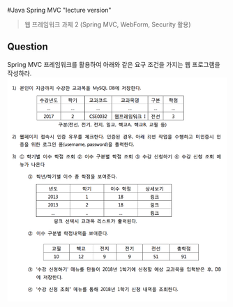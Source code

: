 #Java Spring MVC "lecture version"
> 웹 프레임워크 과제 2 (Spring MVC, WebForm, Security 활용)
## Question
Spring MVC 프레임워크를 활용하여 아래와 같은 요구 조건을 가지는 웹 프로그램을 작성하라.
![Alt 이미지1](./shot1.png)



